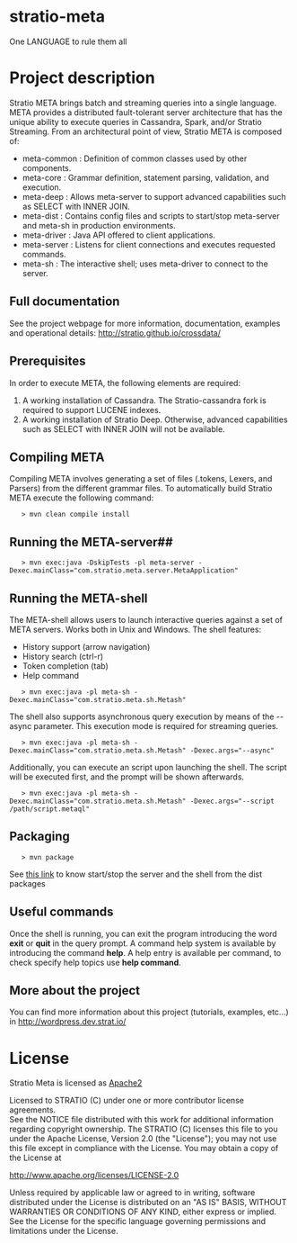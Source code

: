 # stratio-meta #

One LANGUAGE to rule them all

# Project description #

Stratio META brings batch and streaming queries into a single language. META provides a distributed fault-tolerant server architecture that has the unique ability to execute queries in Cassandra, Spark, and/or Stratio Streaming. From an architectural point of view, Stratio META is composed of:

   * meta-common : Definition of common classes used by other components.
   * meta-core : Grammar definition, statement parsing, validation, and execution.
   * meta-deep : Allows meta-server to support advanced capabilities such as SELECT with INNER JOIN.
   * meta-dist : Contains config files and scripts to start/stop meta-server and meta-sh in production environments.
   * meta-driver : Java API offered to client applications.
   * meta-server : Listens for client connections and executes requested commands.
   * meta-sh : The interactive shell; uses meta-driver to connect to the server.

## Full documentation ##

See the project webpage for more information, documentation, examples and operational details: http://stratio.github.io/crossdata/

## Prerequisites ##

In order to execute META, the following elements are required:

1. A working installation of Cassandra. The Stratio-cassandra fork is required to support LUCENE indexes.
2. A working installation of Stratio Deep. Otherwise, advanced capabilities such as SELECT with INNER JOIN will not be available.

## Compiling META ##

Compiling META involves generating a set of files (.tokens, Lexers, and Parsers) from the different grammar files. To automatically build Stratio META execute the following command:

```
   > mvn clean compile install
```

## Running the META-server##

```
   > mvn exec:java -DskipTests -pl meta-server -Dexec.mainClass="com.stratio.meta.server.MetaApplication"
```

## Running the META-shell ##

The META-shell allows users to launch interactive queries against a set of META servers. 
Works both in Unix and Windows.
The shell features:

 - History support (arrow navigation)
 - History search (ctrl-r)
 - Token completion (tab)
 - Help command

```
   > mvn exec:java -pl meta-sh -Dexec.mainClass="com.stratio.meta.sh.Metash"
```

The shell also supports asynchronous query execution by means of the --async parameter. This execution mode is required for streaming queries.

```
   > mvn exec:java -pl meta-sh -Dexec.mainClass="com.stratio.meta.sh.Metash" -Dexec.args="--async"
```

Additionally, you can execute an script upon launching the shell. The script will be executed first, and the prompt will be shown afterwards.

```
   > mvn exec:java -pl meta-sh -Dexec.mainClass="com.stratio.meta.sh.Metash" -Dexec.args="--script /path/script.metaql"
```


## Packaging ##

```
   > mvn package
```
See [this link](https://github.com/Stratio/stratio-meta/edit/release/0.0.4/meta-dist/src/main/include/README.md) to know start/stop the server and the shell from the dist packages


## Useful commands ##

Once the shell is running, you can exit the program introducing the word **exit** or **quit** in the query prompt. A command help system is available by introducing the command **help**. A help entry is available per command, to check specify help topics use **help command**.

## More about the project ##

You can find more information about this project (tutorials, examples, etc...) in http://wordpress.dev.strat.io/

# License #

Stratio Meta is licensed as [Apache2](http://www.apache.org/licenses/LICENSE-2.0.txt)

Licensed to STRATIO (C) under one or more contributor license agreements.  
See the NOTICE file distributed with this work for additional information 
regarding copyright ownership.  The STRATIO (C) licenses this file
to you under the Apache License, Version 2.0 (the
"License"); you may not use this file except in compliance
with the License.  You may obtain a copy of the License at

  http://www.apache.org/licenses/LICENSE-2.0

Unless required by applicable law or agreed to in writing,
software distributed under the License is distributed on an
"AS IS" BASIS, WITHOUT WARRANTIES OR CONDITIONS OF ANY
KIND, either express or implied.  See the License for the
specific language governing permissions and limitations
under the License.
